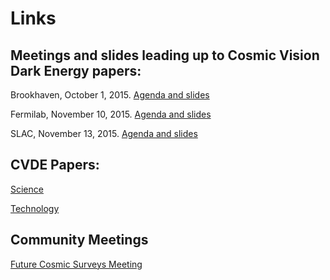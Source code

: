 # Links

## Meetings and slides leading up to Cosmic Vision Dark Energy papers:

Brookhaven, October 1, 2015. [Agenda and slides](https://indico.bnl.gov/categoryDisplay.py?categId=124)

Fermilab, November 10, 2015. [Agenda and slides](https://indico.fnal.gov/conferenceOtherViews.py?view=standard&confId=10639)

SLAC, November 13, 2015. [Agenda and slides](https://indico.fnal.gov/conferenceDisplay.py?confId=10842)

## CVDE Papers:

[Science](https://arxiv.org/pdf/1604.07626.pdf)

[Technology](https://arxiv.org/abs/1604.07821)

## Community Meetings

[Future Cosmic Surveys Meeting](https://kicp-workshops.uchicago.edu/FutureSurveys/index.php)
